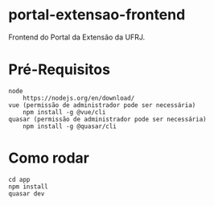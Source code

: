 # portal-extensao-frontend

Frontend do Portal da Extensão da UFRJ.

# Pré-Requisitos

    node
        https://nodejs.org/en/download/
    vue (permissão de administrador pode ser necessária)
        npm install -g @vue/cli
    quasar (permissão de administrador pode ser necessária)
        npm install -g @quasar/cli

# Como rodar

    cd app
    npm install
    quasar dev
